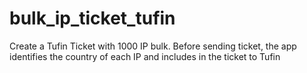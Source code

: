 # bulk_ip_ticket_tufin
Create a Tufin Ticket with 1000 IP bulk. 
Before sending ticket, the app identifies the country of each IP and includes in the ticket to Tufin
